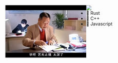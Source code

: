 <a href="https://github.com/zhangyemengren">
   <img style="float: left; width: 50%;" src="https://github.com/zhangyemengren/zhangyemengren/blob/main/T2qHVuh5zgP8x6.webp?row=true"/>
</a>
<a href="https://github.com/zhangyemengren">
   <img style="float: right; width: 50%;" src="https://github-readme-stats.vercel.app/api/top-langs/?username=zhangyemengren&layout=compact"/>
</a>

- 📗 Rust
- 📘 C++
- 📙 Javascript
  

  


